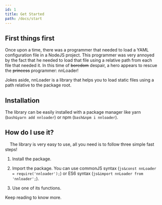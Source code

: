 ```yaml
---
id: 1
title: Get Started
path: /docs/start
---
```


## First things first

Once upon a time, there was a programmer that needed to load a YAML configuration file in a NodeJS project. This programmer was very annoyed by the fact that he needed to load that file using a relative path from each file that needed it. In this time of ~~boredom~~ despair, a hero appears to rescue the ~~princess~~ programmer: nnLoader!

Jokes aside, nnLoader is a library that helps you to load static files using a path relative to the package root.

## Installation

The library can be easily installed with a package manager like yarn (`bash&yarn add nnloader`) or npm (`bash&npm i nnloader`).

## How do I use it?

    The library is very easy to use, all you need is to follow three simple fast steps!

1. Install the package.

2. Import the package. You can use commonJS syntax (`js&const nnLoader = require('nnloader');`) or ES6 syntax (`js&import nnLoader from 'nnloader';`).

3. Use one of its functions.

Keep reading to know more.

